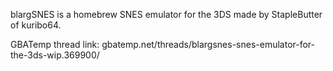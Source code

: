 blargSNES is a homebrew SNES emulator for the 3DS made by StapleButter
of kuribo64.

GBATemp thread link:
gbatemp.net/threads/blargsnes-snes-emulator-for-the-3ds-wip.369900/